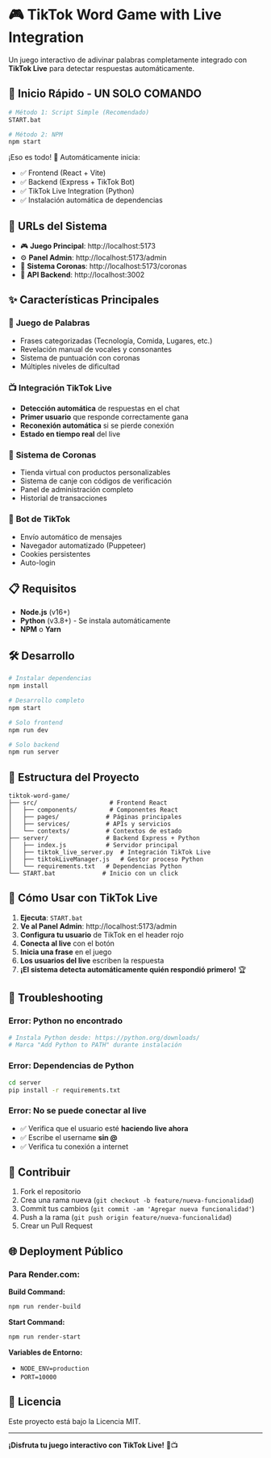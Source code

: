 # 🎮 TikTok Word Game with Live Integration

Un juego interactivo de adivinar palabras completamente integrado con **TikTok Live** para detectar respuestas automáticamente.

## 🚀 **Inicio Rápido - UN SOLO COMANDO**

```bash
# Método 1: Script Simple (Recomendado)
START.bat

# Método 2: NPM
npm start
```

¡Eso es todo! 🎉 Automáticamente inicia:
- ✅ Frontend (React + Vite)
- ✅ Backend (Express + TikTok Bot)  
- ✅ TikTok Live Integration (Python)
- ✅ Instalación automática de dependencias

## 🔗 **URLs del Sistema**

- 🎮 **Juego Principal**: http://localhost:5173
- ⚙️ **Panel Admin**: http://localhost:5173/admin
- 👑 **Sistema Coronas**: http://localhost:5173/coronas
- 📡 **API Backend**: http://localhost:3002

## ✨ **Características Principales**

### 🎯 **Juego de Palabras**
- Frases categorizadas (Tecnología, Comida, Lugares, etc.)
- Revelación manual de vocales y consonantes
- Sistema de puntuación con coronas
- Múltiples niveles de dificultad

### 📺 **Integración TikTok Live**
- **Detección automática** de respuestas en el chat
- **Primer usuario** que responde correctamente gana
- **Reconexión automática** si se pierde conexión
- **Estado en tiempo real** del live

### 🏪 **Sistema de Coronas**
- Tienda virtual con productos personalizables
- Sistema de canje con códigos de verificación
- Panel de administración completo
- Historial de transacciones

### 🤖 **Bot de TikTok**
- Envío automático de mensajes
- Navegador automatizado (Puppeteer)
- Cookies persistentes
- Auto-login

## 📋 **Requisitos**

- **Node.js** (v16+)
- **Python** (v3.8+) - Se instala automáticamente
- **NPM** o **Yarn**

## 🛠️ **Desarrollo**

```bash
# Instalar dependencias
npm install

# Desarrollo completo
npm start

# Solo frontend
npm run dev

# Solo backend
npm run server
```

## 📁 **Estructura del Proyecto**

```
tiktok-word-game/
├── src/                    # Frontend React
│   ├── components/         # Componentes React
│   ├── pages/             # Páginas principales
│   ├── services/          # APIs y servicios
│   └── contexts/          # Contextos de estado
├── server/                # Backend Express + Python
│   ├── index.js           # Servidor principal
│   ├── tiktok_live_server.py  # Integración TikTok Live
│   ├── tiktokLiveManager.js   # Gestor proceso Python
│   └── requirements.txt   # Dependencias Python
└── START.bat             # Inicio con un click
```

## 🎯 **Cómo Usar con TikTok Live**

1. **Ejecuta**: `START.bat`
2. **Ve al Panel Admin**: http://localhost:5173/admin
3. **Configura tu usuario** de TikTok en el header rojo
4. **Conecta al live** con el botón
5. **Inicia una frase** en el juego
6. **Los usuarios del live** escriben la respuesta
7. **¡El sistema detecta automáticamente quién respondió primero!** 🏆

## 🐛 **Troubleshooting**

### Error: Python no encontrado
```bash
# Instala Python desde: https://python.org/downloads/
# Marca "Add Python to PATH" durante instalación
```

### Error: Dependencias de Python
```bash
cd server
pip install -r requirements.txt
```

### Error: No se puede conectar al live
- ✅ Verifica que el usuario esté **haciendo live ahora**
- ✅ Escribe el username **sin @**
- ✅ Verifica tu conexión a internet

## 🤝 **Contribuir**

1. Fork el repositorio
2. Crea una rama nueva (`git checkout -b feature/nueva-funcionalidad`)  
3. Commit tus cambios (`git commit -am 'Agregar nueva funcionalidad'`)
4. Push a la rama (`git push origin feature/nueva-funcionalidad`)
5. Crear un Pull Request

## 🌐 **Deployment Público**

### Para Render.com:

**Build Command:**
```bash
npm run render-build
```

**Start Command:**
```bash
npm run render-start
```

**Variables de Entorno:**
- `NODE_ENV=production`
- `PORT=10000`

## 📄 **Licencia**

Este proyecto está bajo la Licencia MIT.

---

**¡Disfruta tu juego interactivo con TikTok Live!** 🎉📺